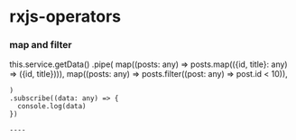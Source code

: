 # rxjs-operators

### map and filter
this.service.getData()
    .pipe(
      map((posts: any) => posts.map(({id, title}: any) => ({id, title}))),
      map((posts: any) => posts.filter((post: any) => post.id < 10)),

    )
    .subscribe((data: any) => {
      console.log(data)
    })

    ----
